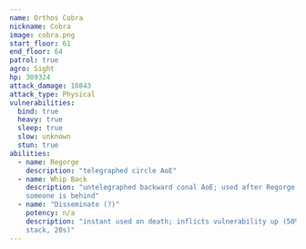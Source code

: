 ```yaml
---
name: Orthos Cobra
nickname: Cobra
image: cobra.png
start_floor: 61
end_floor: 64
patrol: true
agro: Sight
hp: 309324
attack_damage: 10843
attack_type: Physical
vulnerabilities:
  bind: true
  heavy: true
  sleep: true
  slow: unknown
  stun: true
abilities:
  - name: Regorge
    description: "telegraphed circle AoE"
  - name: Whip Back
    description: "untelegraphed backward conal AoE; used after Regorge if
    someone is behind"
  - name: "Disseminate (?)"
    potency: n/a
    description: "instant used on death; inflicts vulnerability up (50% per
    stack, 20s)"
---
```

